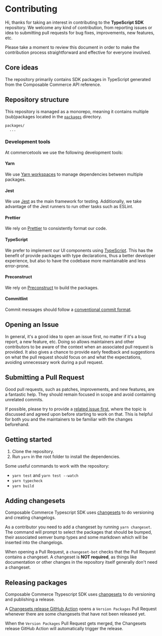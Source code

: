 # Contributing

Hi, thanks for taking an interest in contributing to the **TypeScript SDK** repository. We welcome any kind of contribution, from reporting issues or idea to submitting pull requests for bug fixes, improvements, new features, etc.

Please take a moment to review this document in order to make the contribution process straightforward and effective for everyone involved.

## Core ideas

The repository primarily contains SDK packages in TypeScript generated from the Composable Commerce API reference.

## Repository structure

This repository is managed as a monorepo, meaning it contains multiple (sub)packages located in the [`packages`](./packages) directory.

```
packages/
  ...
```

### Development tools

At commercetools we use the following development tools:

#### Yarn

We use [Yarn workspaces](https://classic.yarnpkg.com/en/docs/workspaces/) to manage dependencies between multiple packages.

#### Jest

We use [Jest](https://jestjs.io/) as the main framework for testing. Additionally, we take advantage of the Jest runners to run other tasks such as ESLint.

#### Prettier

We rely on [Prettier](https://prettier.io/) to consistently format our code.

#### TypeScript

We prefer to implement our UI components using [TypeScript](https://www.typescriptlang.org/). This has the benefit of provide packages with type declarations, thus a better developer experience, but also to have the codebase more maintainable and less error-prone.

#### Preconstruct

We rely on [Preconstruct](https://preconstruct.tools/) to build the packages.

#### Commitlint

Commit messages should follow a [conventional commit format](https://github.com/conventional-changelog/commitlint/tree/master/%40commitlint/config-conventional).

## Opening an Issue

In general, it's a good idea to open an issue first, no matter if it's a bug report, a new feature, etc. Doing so allows maintainers and other contributors to be aware of the context when an associated pull request is provided. It also gives a chance to provide early feedback and suggestions on what the pull request should focus on and what the expectations, avoiding unnecessary work during a pull request.

## Submitting a Pull Request

Good pull requests, such as patches, improvements, and new features, are a fantastic help. They should remain focused in scope and avoid containing unrelated commits.

If possible, please try to provide a [related issue first](#opening-an-issue), where the topic is discussed and agreed upon before starting to work on that. This is helpful for both you and the maintainers to be familiar with the changes beforehand.

## Getting started

1. Clone the repository.
2. Run `yarn` in the root folder to install the dependencies.

Some useful commands to work with the repository:

- `yarn test` and `yarn test --watch`
- `yarn typecheck`
- `yarn build`

## Adding changesets

Composable Commerce Typescript SDK uses [changesets](https://github.com/atlassian/changesets) to do versioning and creating changelogs.

As a contributor you need to add a changeset by running `yarn changeset`.
The command will prompt to select the packages that should be bumped, their associated semver bump types and some markdown which will be inserted into the changelogs.

When opening a Pull Request, a `changeset-bot` checks that the Pull Request contains a changeset. A changeset is **NOT required**, as things like documentation or other changes in the repository itself generally don't need a changeset.

## Releasing packages

Composable Commerce Ttypescript SDK uses [changesets](https://github.com/atlassian/changesets) to do versioning and publishing a release.

A [Changesets release GitHub Action](https://github.com/changesets/action) opens a `Version Packages` Pull Request whenever there are some changesets that have not been released yet.

When the `Version Packages` Pull Request gets merged, the Changesets release GitHub Action will automatically trigger the release.

